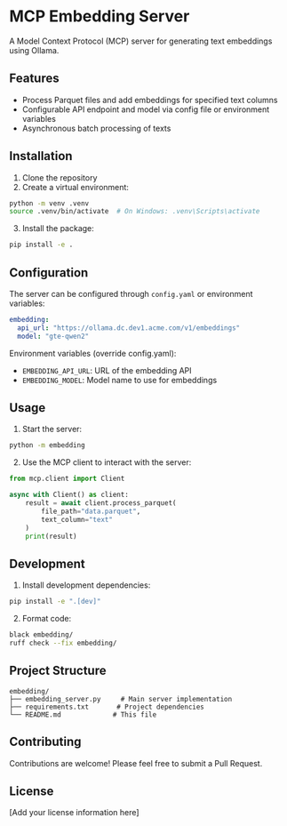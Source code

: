 # MCP Embedding Server

A Model Context Protocol (MCP) server for generating text embeddings using Ollama.

## Features

- Process Parquet files and add embeddings for specified text columns
- Configurable API endpoint and model via config file or environment variables
- Asynchronous batch processing of texts

## Installation

1. Clone the repository
2. Create a virtual environment:
```bash
python -m venv .venv
source .venv/bin/activate  # On Windows: .venv\Scripts\activate
```

3. Install the package:
```bash
pip install -e .
```

## Configuration

The server can be configured through `config.yaml` or environment variables:

```yaml
embedding:
  api_url: "https://ollama.dc.dev1.acme.com/v1/embeddings"
  model: "gte-qwen2"
```

Environment variables (override config.yaml):
- `EMBEDDING_API_URL`: URL of the embedding API
- `EMBEDDING_MODEL`: Model name to use for embeddings

## Usage

1. Start the server:
```bash
python -m embedding
```

2. Use the MCP client to interact with the server:
```python
from mcp.client import Client

async with Client() as client:
    result = await client.process_parquet(
        file_path="data.parquet",
        text_column="text"
    )
    print(result)
```

## Development

1. Install development dependencies:
```bash
pip install -e ".[dev]"
```

2. Format code:
```bash
black embedding/
ruff check --fix embedding/
```

## Project Structure

```
embedding/
├── embedding_server.py     # Main server implementation
├── requirements.txt       # Project dependencies
└── README.md             # This file
```

## Contributing

Contributions are welcome! Please feel free to submit a Pull Request.

## License

[Add your license information here]
